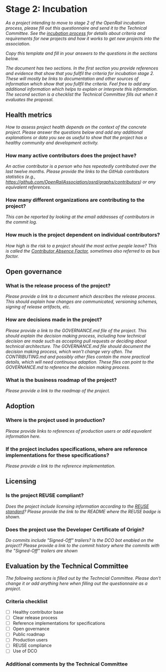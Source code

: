 # Stage 2: Incubation

*As a project intending to move to stage 2 of the OpenRail incubation process, please fill out this questionnaire and send it to the Technical Committee. See the [incubation process](../../incubation-process.md) for details about criteria and requirements for new projects and how it works to get new projects into the association.*

*Copy this template and fill in your answers to the questions in the sections below.*

*The document has two sections. In the first section you provide references and evidence that show that you fullfil the criteria for incubation stage 2. These will mostly be links to documentation and other sources of information which show that you fullfil the criteria. Feel free to add any additional information which helps to explain or interprete this information. The second section is a checklist the Technical Committee fills out when it evaluates the proposal.*

## Health metrics

*How to assess project health depends on the context of the concrete project. Please answer the questions below and add any additional explanations or data you see as useful to show that the project has a healthy community and development activity.*

### How many active contributors does the project have?

*An active contributor is a person who has repeatedly contributed over the last twelve months. Please provide the links to the GitHub contributors statistics (e.g., https://github.com/OpenRailAssociation/osrd/graphs/contributors) or any equivalent references.*

### How many different organizations are contributing to the project?

*This can be reported by looking at the email addresses of contributors in the commit log.*

### How much is the project dependent on individual contributors?

*How high is the risk to a project should the most active people leave? This is called the [Contributor Absence Factor](https://chaoss.community/kb/metric-contributor-absence-factor/), sometimes also referred to as bus factor.*


## Open governance

### What is the release process of the project?

*Please provide a link to a document which describes the release process. This should explain how changes are communicated, versioning schemes, signing of release artifacts, etc.*

### How are decisions made in the project?

*Please provide a link to the GOVERNANCE.md file of the project. This should explain the decision making process, including how technical decision are made such as accepting pull requests or deciding about technical architecture. The GOVERNANCE.md file should document the decision making process, which won't change very often. The CONTRIBUTING.md and possibly other files contain the more practical details, which will need continuous adaption. These files can point to the GOVERNANCE.md to reference the decision making process.*

### What is the business roadmap of the project?

*Please provide a link to the roadmap of the project.*


## Adoption

### Where is the project used in production?

*Please provide links to references of production users or add equvalent information here.*

### If the project includes specifications, where are reference implementations for these specifications?

*Please provide a link to the reference implementation.*


## Licensing

### Is the project REUSE compliant?

*Does the project include licensing information according to the [REUSE standard](https://reuse.software)? Please provide the link to the README where the REUSE badge is shown.*

### Does the project use the Developer Certificate of Origin?

*Do commits include "Signed-Off" trailers? Is the DCO bot enabled on the project? Please provide a link to the commit history where the commits with the "Signed-Off" trailers are shown*




## Evaluation by the Technical Committee

*The following sections is filled out by the Techncial Committee. Please don't change it or add anything here when filling out the questionnaire as a project.*

### Criteria checklist

* [ ] Healthy contributor base
* [ ] Clear release process
* [ ] Reference implementations for specifications
* [ ] Open governance
* [ ] Public roadmap
* [ ] Production users
* [ ] REUSE compliance
* [ ] Use of DCO

### Additional comments by the Technical Committee
